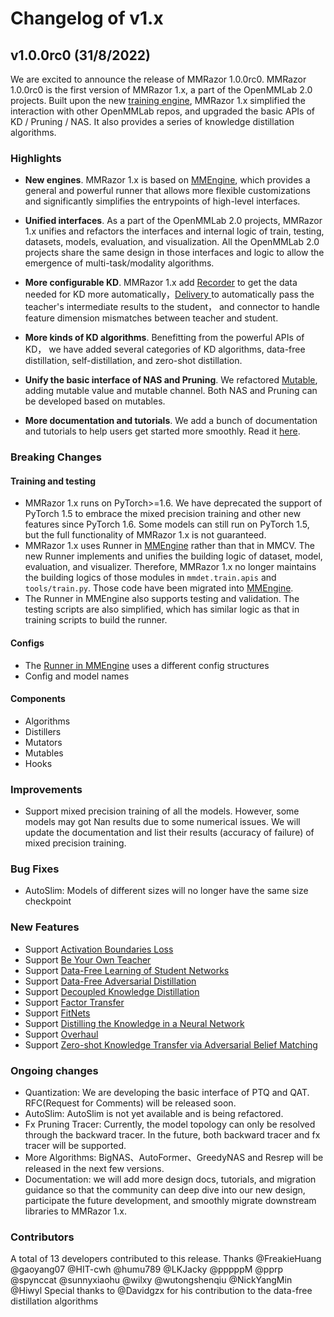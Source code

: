 # Changelog of v1.x

## v1.0.0rc0 (31/8/2022)

We are excited to announce the release of MMRazor 1.0.0rc0.
MMRazor 1.0.0rc0 is the first version of MMRazor 1.x, a part of the OpenMMLab 2.0 projects.
Built upon the new [training engine](https://github.com/open-mmlab/mmengine),
MMRazor 1.x simplified the interaction with other OpenMMLab repos, and upgraded the basic APIs of KD / Pruning / NAS.
It also provides a series of knowledge distillation algorithms.

### Highlights

- **New engines**. MMRazor 1.x is based on [MMEngine](https://github.com/open-mmlab/mmengine), which provides a general and powerful runner that allows more flexible customizations and significantly simplifies the entrypoints of high-level interfaces.

- **Unified interfaces**. As a part of the OpenMMLab 2.0 projects, MMRazor 1.x unifies and refactors the interfaces and internal logic of train, testing, datasets, models, evaluation, and visualization. All the OpenMMLab 2.0 projects share the same design in those interfaces and logic to allow the emergence of multi-task/modality algorithms.

- **More configurable KD**.  MMRazor 1.x add [Recorder](../advanced_guides/recorder.md) to get the data needed for KD more automatically，[Delivery ](../advanced_guides/delivery.md) to automatically pass the teacher's intermediate results to the student， and connector to handle feature dimension mismatches between teacher and student.

- **More kinds of KD algorithms**. Benefitting from the powerful APIs of KD， we have added several categories of KD algorithms, data-free distillation, self-distillation, and zero-shot distillation.

- **Unify the basic interface of NAS and Pruning**. We refactored [Mutable](../advanced_guides/mutable.md), adding mutable value and mutable channel. Both NAS and Pruning can be developed based on mutables.

- **More documentation and tutorials**. We add a bunch of documentation and tutorials to help users get started more smoothly. Read it [here](https://mmrazor.readthedocs.io/en/1.0.0rc0/).

### Breaking Changes

#### Training and testing

- MMRazor 1.x runs on PyTorch>=1.6. We have deprecated the support of PyTorch 1.5 to embrace the mixed precision training and other new features since PyTorch 1.6. Some models can still run on PyTorch 1.5, but the full functionality of MMRazor 1.x is not guaranteed.
- MMRazor 1.x uses Runner in [MMEngine](https://github.com/open-mmlab/mmengine) rather than that in MMCV. The new Runner implements and unifies the building logic of dataset, model, evaluation, and visualizer. Therefore, MMRazor 1.x no longer maintains the building logics of those modules in `mmdet.train.apis` and `tools/train.py`. Those code have been migrated into [MMEngine](https://github.com/open-mmlab/mmengine/blob/main/mmengine/runner/runner.py).
- The Runner in MMEngine also supports testing and validation. The testing scripts are also simplified, which has similar logic as that in training scripts to build the runner.

#### Configs

- The [Runner in MMEngine](https://github.com/open-mmlab/mmengine/blob/main/mmengine/runner/runner.py) uses a different config structures
- Config and model names

#### Components

- Algorithms
- Distillers
- Mutators
- Mutables
- Hooks

### Improvements

- Support mixed precision training of all the models. However, some models may got Nan results due to some numerical issues. We will update the documentation and list their results (accuracy of failure) of mixed precision training.

### Bug Fixes

- AutoSlim: Models of different sizes will no longer have the same size checkpoint

### New Features

- Support [Activation Boundaries Loss](https://arxiv.org/pdf/1811.03233.pdf)
- Support [Be Your Own Teacher](https://arxiv.org/abs/1905.08094)
- Support [Data-Free Learning of Student Networks](https://doi.org/10.1109/ICCV.2019.00361)
- Support [Data-Free Adversarial Distillation](https://arxiv.org/pdf/1912.11006.pdf)
- Support [Decoupled Knowledge Distillation](https://arxiv.org/pdf/2203.08679.pdf)
- Support [Factor Transfer](https://arxiv.org/abs/1802.04977)
- Support [FitNets](https://arxiv.org/abs/1412.6550)
- Support [Distilling the Knowledge in a Neural Network](https://arxiv.org/abs/1503.02531)
- Support [Overhaul](https://arxiv.org/abs/1904.01866)
- Support [Zero-shot Knowledge Transfer via Adversarial Belief Matching](https://arxiv.org/abs/1905.09768)

### Ongoing changes

- Quantization:  We are developing the basic interface of PTQ and QAT. RFC(Request for Comments) will be released soon.
- AutoSlim: AutoSlim is not yet available and is being refactored.
- Fx Pruning Tracer: Currently, the model topology can only be resolved through the backward tracer. In the future, both backward tracer and fx tracer will be supported.
- More Algorithms: BigNAS、AutoFormer、GreedyNAS and Resrep will be released in the next few versions.
- Documentation: we will add more design docs, tutorials, and migration guidance so that the community can deep dive into our new design, participate the future development, and smoothly migrate downstream libraries to MMRazor 1.x.

### Contributors

A total of 13 developers contributed to this release.
Thanks @FreakieHuang @gaoyang07 @HIT-cwh @humu789 @LKJacky @pppppM @pprp @spynccat @sunnyxiaohu @wilxy @wutongshenqiu @NickYangMin @Hiwyl
Special thanks to @Davidgzx for his contribution to the data-free distillation algorithms
